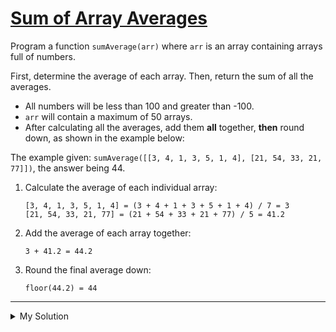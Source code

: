 # [Sum of Array Averages](https://www.codewars.com/kata/56d5166ec87df55dbe000063)

Program a function `sumAverage(arr)` where `arr` is an array containing arrays full of numbers.

First, determine the average of each array. Then, return the sum of all the averages.

- All numbers will be less than 100 and greater than -100.
- `arr` will contain a maximum of 50 arrays.
- After calculating all the averages, add them **all** together, **then** round down, as shown in the example below:

The example given: `sumAverage([[3, 4, 1, 3, 5, 1, 4], [21, 54, 33, 21, 77]])`, the answer being 44.

1.  Calculate the average of each individual array:

        [3, 4, 1, 3, 5, 1, 4] = (3 + 4 + 1 + 3 + 5 + 1 + 4) / 7 = 3
        [21, 54, 33, 21, 77] = (21 + 54 + 33 + 21 + 77) / 5 = 41.2

2.  Add the average of each array together:

        3 + 41.2 = 44.2

3.  Round the final average down:

        floor(44.2) = 44

---

<details><summary>My Solution</summary>

```js
const sumAverage = arr => {
  const averages = arr.map(a => a.reduce((total, cur) => total + cur) / a.length)

  return Math.floor(averages.reduce((total, cur) => total + cur))
}
```

</details>
